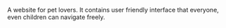 A website for pet lovers.
It contains user friendly interface that everyone, even children can navigate freely.
